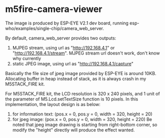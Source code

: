 # m5fire-camera-viewer
The image is produced by ESP-EYE V2.1 dev board, running esp-who/examples/single-chip/camera_web_server.

By default, camera_web_server provides two outputs:
1. MJPEG stream, using url as "http://192.168.4.1" or "http://192.168.4.1/stream". MJPEG stream url doesn't work, don't know why currently
2. static JPEG image, using url as "http://192.168.4.1/capture"


Basically the file size of jpeg image provided by ESP-EYE is around 10KB.
Allocating buffer in heap instead of stack, as it is always crash in my M5STACK_FIRE kit.

For M5STACK_FIRE kit, the LCD resolution is 320 x 240 pixels, and 1 unit of the parameter of M5.Lcd.setTextSize function is 10 pixels. In this implementation, the layout design is as below:
1. for information text: (pos.x = 0, pos.y = 0, width = 320, height = 20)
2. for jpeg image: (pox.x = 0, pos.y = 0, width = 320, height = 220)
Be noted that jpeg image drawing is starting from right-bottom corner, so modify the "height" directly will produce the effect wanted.
